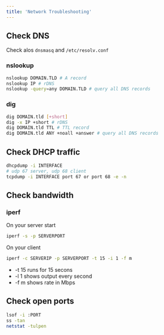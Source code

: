 ```yaml
---
title: 'Network Troubleshooting'
---
```


## Check DNS

Check alos `dnsmasq` and `/etc/resolv.conf`

### nslookup
```bash
nslookup DOMAIN.TLD # A record
nslookup IP # rDNS
nslookup -query=any DOMAIN.TLD # query all DNS records
```

### dig
```bash
dig DOMAIN.tld [+short]
dig -x IP +short # rDNS
dig DOMAIN.tld TTL # TTL record
dig DOMAIN.tld ANY +noall +answer # query all DNS records
```

## Check DHCP traffic
```bash
dhcpdump -i INTERFACE
# udp 67 server, udp 68 client
tcpdump -i INTERFACE port 67 or port 68 -e -n
```

## Check bandwidth

### iperf

On your server start
```bash
iperf -s -p SERVERPORT
```
On your client 
```bash
iperf -c SERVERIP -p SERVERPORT -t 15 -i 1 -f m
```
- -t 15 runs for 15 secons
- -l 1 shows output every second
- -f m shows rate in Mbps

## Check open ports
```bash
lsof -i :PORT
ss -tan
netstat -tulpen
```